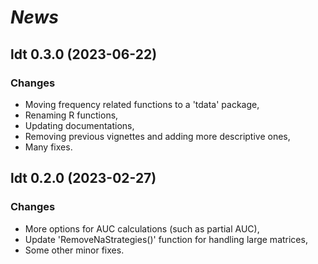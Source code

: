 # *News*

## ldt 0.3.0 (2023-06-22)

### Changes

* Moving frequency related functions to a 'tdata' package,
* Renaming R functions,
* Updating documentations, 
* Removing previous vignettes and adding more descriptive ones,
* Many fixes.

## ldt 0.2.0 (2023-02-27)

### Changes

* More options for AUC calculations (such as partial AUC),
* Update 'RemoveNaStrategies()' function for handling large matrices,
* Some other minor fixes.
